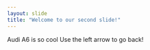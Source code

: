 ```yaml
---
layout: slide
title: "Welcome to our second slide!"
---
```

Audi A6 is so cool
Use the left arrow to go back!
